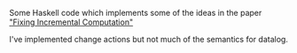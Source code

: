 Some Haskell code which implements some of the ideas in the paper ["Fixing Incremental Computation"](https://arxiv.org/pdf/1811.06069)

I've implemented change actions but not much of the semantics for datalog.

